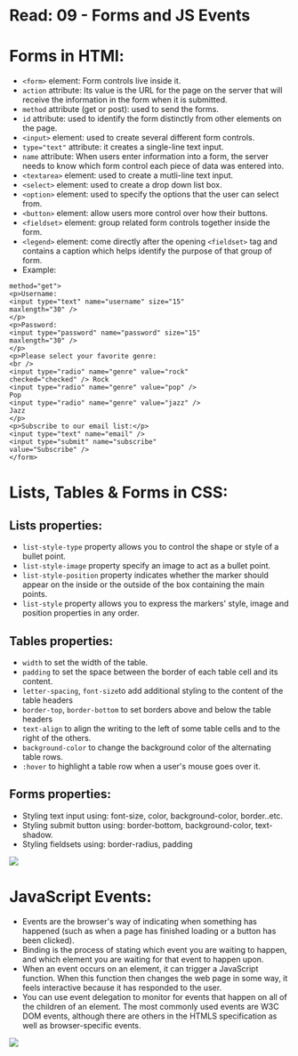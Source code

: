# Read: 09 - Forms and JS Events
# Forms in HTMl:
* `<form>` element: Form controls live inside it.
* `action` attribute: Its value is the URL for the page on the server that will receive the information in the form when it is submitted.
* `method` attribute (get or post): used to send the forms.
* `id` attribute: used to identify the form distinctly from other elements on the page.
* `<input>` element: used to create several different form controls.
* `type="text"` attribute: it creates a single-line text input.
* `name` attribute: When users enter information into a form, the server needs to know which form control each piece of data was entered into.
* `<textarea>` element: used to create a mutli-line text input.
* `<select>` element: used to create a drop down list box.
* `<option>` element: used to specify the options that the user can select from.
* `<button>` element: allow users more control over how their buttons.
* `<fieldset>` element: group related form controls together inside the form.
* `<legend>` element: come directly after the opening `<fieldset>` tag and contains a caption which helps identify the purpose of that group of form.
* Example:
``` <form action="http://www.example.com/subscribe.php"
method="get">
<p>Username:
<input type="text" name="username" size="15"
maxlength="30" />
</p>
<p>Password:
<input type="password" name="password" size="15"
maxlength="30" />
</p>
<p>Please select your favorite genre:
<br />
<input type="radio" name="genre" value="rock"
checked="checked" /> Rock
<input type="radio" name="genre" value="pop" />
Pop
<input type="radio" name="genre" value="jazz" />
Jazz
</p>
<p>Subscribe to our email list:</p>
<input type="text" name="email" />
<input type="submit" name="subscribe"
value="Subscribe" />
</form>
```

# Lists, Tables & Forms in CSS:
## Lists properties:
* `list-style-type` property allows you to control the shape or style of a bullet point.
* `list-style-image` property specify an image to act as a bullet point.
* `list-style-position` property indicates whether the marker should appear on the inside or the outside of the box containing the main  points.
* `list-style` property allows you to express the markers' style, image and position properties in any order.

## Tables properties:
* `width` to set the width of the table.
* `padding` to set the space between the border of each table cell and its content.
* `letter-spacing`, `font-size`to add additional styling to the content of the table headers 
* `border-top`, `border-bottom` to set borders above and below the table headers
* `text-align` to align the writing to the left of some table cells and to the right of the others.
* `background-color` to change the background color of the alternating table rows.
* `:hover` to highlight a table row when a user's mouse goes over it.

## Forms properties:
* Styling text input using: font-size, color, background-color, border..etc.
* Styling submit button using: border-bottom, background-color, text-shadow.
* Styling fieldsets using: border-radius, padding

![](https://uicookies.com/wp-content/uploads/2019/09/css-contact-form-1000x750.jpg)

# JavaScript Events:
* Events are the browser's way of indicating when something has happened (such as when a page has finished loading or a button has been clicked).
* Binding is the process of stating which event you are waiting to happen, and which element you are waiting for that event to happen  upon.
* When an event occurs on an element, it can trigger a JavaScript function. When this function then changes the web page in some way, it feels interactive because it has responded to the user.
* You can use event delegation to monitor for events that happen on all of the children of an element. The most commonly used events are W3C DOM events, although there are others in the HTMLS specification as well as browser-specific events.

![](https://i.stack.imgur.com/BTm1H.png)
